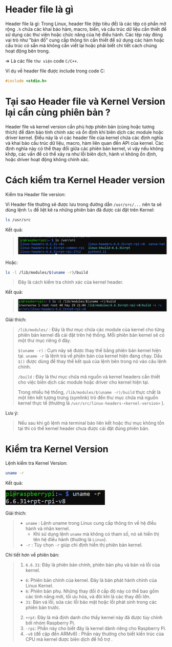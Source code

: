 
# Header file là gì 

Header file là gì: Trong Linux, header file (tệp tiêu đề) là các tệp có phần mở rộng `.h` chứa các khai báo hàm, macro, biến, và cấu trúc dữ liệu cần thiết để sử dụng các thư viện hoặc chức năng của hệ điều hành. Các tệp này đóng vai trò như "bản đồ" cung cấp thông tin cần thiết để sử dụng các hàm hoặc cấu trúc có sẵn mà không cần viết lại hoặc phải biết chi tiết cách chúng hoạt động bên trong.

=> Là các file `thư viện` code `C/C++`.

Ví dụ về header file được include trong code C:

``` C
#include <stdio.h>
```

# Tại sao Header file và Kernel Version lại cần cùng phiên bản ?

Header file và kernel version cần phù hợp phiên bản (cùng hoặc tương thích) để đảm bảo tính chính xác và ổn định khi biên dịch các module hoặc driver kernel. Điều này là vì các header file của kernel chứa các định nghĩa và khai báo cấu trúc dữ liệu, macro, hàm liên quan đến API của kernel. Các định nghĩa này có thể thay đổi giữa các phiên bản kernel, vì vậy nếu không khớp, các vấn đề có thể xảy ra như lỗi biên dịch, hành vi không ổn định, hoặc driver hoạt động không chính xác.

# Cách kiểm tra Kernel Header version

 Kiểm tra Header file version:

Vì Header file thường sẽ được lưu trong đường dẫn `/usr/src/...` nên ta sẽ dùng lệnh `ls` để liệt kê ra những phiên bản đã được cài đặt trên Kernel:

``` bash
ls /usr/src 
```
Kết quả:

> ![alt text](image.png)



Hoặc: 

``` bash 
ls -l /lib/modules/$(uname -r)/build
```
> Đây là cách kiểm tra chính xác của kernel header.

Kết quả:

> ![alt text](image-2.png)

Giải thích:

> `/lib/modules/` : Đây là thư mục chứa các module của kernel cho từng phiên bản kernel đã cài đặt trên hệ thống. Mỗi phiên bản kernel sẽ có một thư mục riêng ở đây.
>
>`$(uname -r)` : Cụm này sẽ được thay thế bằng phiên bản kernel hiện tại. `uname -r` là lệnh trả về phiên bản của kernel hiện đang chạy. Dấu `$()` được dùng để thay thế kết quả của lệnh bên trong nó vào câu lệnh chính.
>
>`/build` : Đây là thư mục chứa mã nguồn và kernel headers cần thiết cho việc biên dịch các module hoặc driver cho kernel hiện tại. 
>
>Trong nhiều hệ thống, `/lib/modules/$(uname -r)/build` thực chất là một liên kết tượng trưng (symlink) trỏ đến thư mục chứa mã nguồn kernel thực tế 
>(thường là `/usr/src/linux-headers-<kernel-version>` ).

Lưu ý:
> Nếu sau khi gõ lệnh mà terminal báo liên kết hoặc thư mục không tồn tại thì có thể kernel header chưa được cài đặt đúng phiên bản.

# Kiểm tra Kernel Version

Lệnh kiểm tra Kernel Version:

``` bash
uname -r
```

Kết quả: 

![alt text](image-3.png)

Giải thích:

> - `uname` : Lệnh uname trong Linux cung cấp thông tin về hệ điều hành và nhân kernel.
>   - Khi sử dụng lệnh `uname` mà không có tham số, nó sẽ hiển thị tên hệ điều hành (thường là `Linux`).
> - `-r` : Tùy chọn `-r` giúp chỉ định hiển thị phiên bản kernel.

Chi tiết hơn về phiên bản: 

> 1. `6.6.31`: Đây là phiên bản chính, phiên bản phụ và bản vá lỗi của kernel.
>   - `6`: Phiên bản chính của kernel. Đây là bản phát hành chính của Linux Kernel.
>   - `6`: Phiên bản phụ. Những thay đổi ở cấp độ này có thể bao gồm các tính năng mới, tối ưu hóa, và đôi khi là các thay đổi lớn.
>   - `31`: Bản vá lỗi, sửa các lỗi bảo mật hoặc lỗi phát sinh trong các phiên bản trước.
> 2. `+rpt`: Đây là mã định danh cho thấy kernel này đã được tùy chỉnh bởi nhóm Raspberry Pi.
> 3. `-rpi`: Phần này cho biết đây là kernel dành riêng cho Raspberry Pi.
> 4. `-v8` (đề cập đến ARMv8) : Phần này thường cho biết kiến trúc của CPU mà kernel được biên dịch để hỗ trợ .
